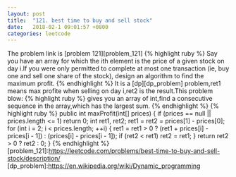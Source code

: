 ```yaml
---
layout: post
title:  "121. best time to buy and sell stock"
date:   2018-02-1 09:01:57 +0800
categories: leetcode 
---
```

The problem link is [problem 121][problem_121]
{% highlight ruby %}
Say you have an array for which the ith element is the price of a given stock
on day i.If you were only permitted to complete at most one transaction
(ie, buy one and sell one share of the stock), design an algorithm to find 
the maximum profit.
{% endhighlight %}
It is a [dp][dp_problem] problem,ret1 means max profite when selling on day i,ret2 is the result.This problem blow:
{% highlight ruby %}
gives you an array of int,find a consecutive sequence in the array,which has
the largest sum.
{% endhighlight %}
{% highlight ruby %}
public int maxProfit(int[] prices) {
	if (prices == null || prices.length <= 1)
		return 0;
	int ret1, ret2;
	ret1 = ret2 = prices[1] - prices[0];
	for (int i = 2; i < prices.length; ++i) {
		ret1 = ret1 > 0 ? (ret1 + prices[i] - prices[i - 1]) :
			(prices[i] - prices[i - 1]);
		if (ret2 < ret1)
			ret2 = ret1;
	}
	return ret2 > 0 ? ret2 : 0;
}
{% endhighlight %}
[problem_121]:https://leetcode.com/problems/best-time-to-buy-and-sell-stock/description/
[dp_problem]:https://en.wikipedia.org/wiki/Dynamic_programming
